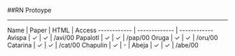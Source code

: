 ##RN Protoype

___


Name		  | Paper        | HTML		| Access
------------ | ------------- | ------------
Avispa		 | ✓ | ✓ | /avi/00
Papalotl | ✓ | ✓ | /pap/00
Oruga | ✓ | ✓ | /oru/00
Catarina | ✓ | ✓ | /cat/00
Chapulin | ✓ | - | 
Abeja | ✓ | ✓ | /abe/00

